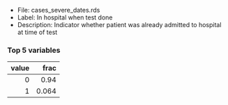 

* File: cases_severe_dates.rds
* Label: In hospital when test done
* Description: Indicator whether patient was already admitted to hospital at time of test

### Top 5 variables
|   value |   frac |
|--------:|-------:|
|       0 |  0.94  |
|       1 |  0.064 |
        